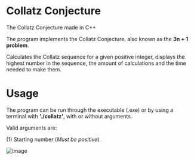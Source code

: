 # Collatz Conjecture
The Collatz Conjecture made in C++

The program implements the Collatz Conjecture, also known as the **3n + 1 problem**. 

Calculates the Collatz sequence for a given positive integer, displays the highest number in the sequence, the amount of calculations and the time needed to make them.

# Usage
The program can be run through the executable (.exe) or by using a terminal with **'./collatz'**, with or without arguments.

Valid arguments are:  

(1) Starting number (*Must be positive*).

![image](https://github.com/user-attachments/assets/00e962a1-a1f1-4f7c-8652-4dd7955f2094)
